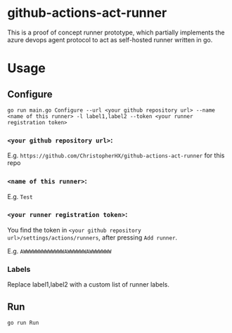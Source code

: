 # github-actions-act-runner

This is a proof of concept runner prototype, which partially implements the azure devops agent protocol to act as self-hosted runner written in go.

# Usage

## Configure

```
go run main.go Configure --url <your github repository url> --name <name of this runner> -l label1,label2 --token <your runner registration token>
```

### `<your github repository url>`:

E.g. `https://github.com/ChristopherHX/github-actions-act-runner` for this repo

### `<name of this runner>`:
E.g. `Test`

### `<your runner registration token>`:

You find the token in `<your github repository url>/settings/actions/runners`, after pressing `Add runner`.

E.g. `AWWWWWWWWWWWWWAWWWWWWAWWWWWWW`

### Labels
Replace label1,label2 with a custom list of runner labels.

## Run

```
go run Run
```